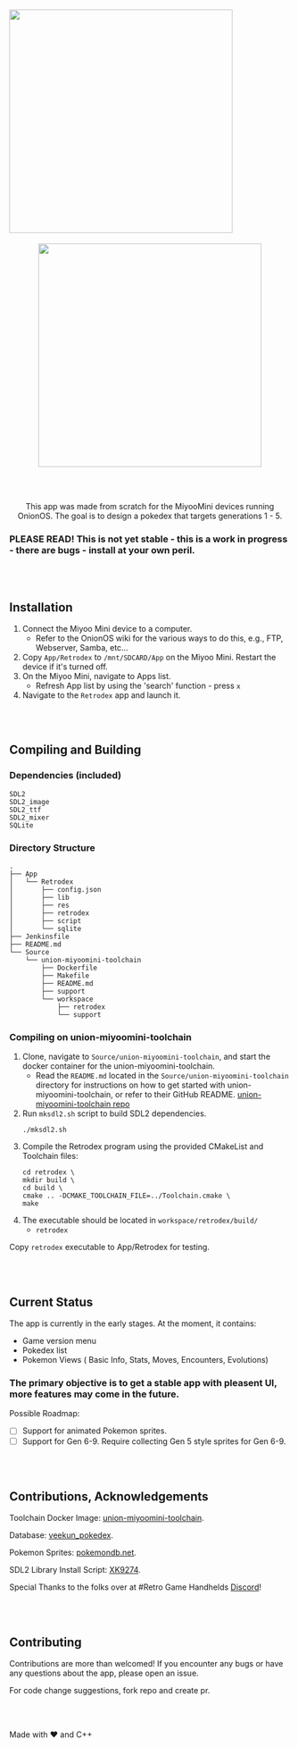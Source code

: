 #  <img align="center" width="400" src="https://github.com/user-attachments/assets/98177822-b80d-4bb4-838e-54ce235cdd4e"/>

<p align="center">
<img align="center" width="400" src="https://github.com/user-attachments/assets/7080b6cd-66a1-4a10-88d9-bf5364bdd3cc"/>
</p>

</br>
</br>

<p align="center">This app was made from scratch for the MiyooMini devices running OnionOS. The goal is to design a pokedex that targets generations 1 - 5.  </p>


### PLEASE READ! This is not yet stable - this is a work in progress - there are bugs - install at your own peril.

</br>
</br>

## Installation

1. Connect the Miyoo Mini device to a computer.
    - Refer to the OnionOS wiki for the various ways to do this, e.g., FTP, Webserver, Samba, etc…
2. Copy `App/Retrodex` to `/mnt/SDCARD/App` on the Miyoo Mini. Restart the device if it's turned off.
3. On the Miyoo Mini, navigate to Apps list. 
    - Refresh App list by using the 'search' function - press `x`
4. Navigate to the `Retrodex` app and launch it. 

</br>
</br>

## Compiling and Building

### Dependencies (included)
```
SDL2 
SDL2_image 
SDL2_ttf 
SDL2_mixer
SQLite
```

### Directory Structure
```
.
├── App
│   └── Retrodex
│       ├── config.json
│       ├── lib
│       ├── res
│       ├── retrodex
│       ├── script
│       └── sqlite
├── Jenkinsfile
├── README.md
└── Source
    └── union-miyoomini-toolchain
        ├── Dockerfile
        ├── Makefile
        ├── README.md
        ├── support
        └── workspace
            ├── retrodex
            └── support
```


### Compiling on union-miyoomini-toolchain

1. Clone, navigate to `Source/union-miyoomini-toolchain`, and start the docker container for the union-miyoomini-toolchain. 
   - Read the `README.md` located in the `Source/union-miyoomini-toolchain` directory for instructions on how to get started with union-miyoomini-toolchain, or refer to their GitHub README. [union-miyoomini-toolchain repo](https://github.com/MiyooMini/union-toolchain/tree/main)
2. Run `mksdl2.sh` script to build SDL2 dependencies.
    ```
    ./mksdl2.sh
    ```
3. Compile the Retrodex program using the provided CMakeList and Toolchain files:
    ```
    cd retrodex \
    mkdir build \
    cd build \
    cmake .. -DCMAKE_TOOLCHAIN_FILE=../Toolchain.cmake \
    make
    ```
4. The executable should be located in `workspace/retrodex/build/`
    - `retrodex`

Copy `retrodex` executable to App/Retrodex for testing. 

</br>
</br>



## Current Status

The app is currently in the early stages. At the moment, it contains:
- Game version menu
- Pokedex list
- Pokemon Views ( Basic Info, Stats, Moves, Encounters, Evolutions) 


### The primary objective is to get a stable app with pleasent UI, more features may come in the future. 

Possible Roadmap:
- [ ] Support for animated Pokemon sprites. 
- [ ] Support for Gen 6-9. Require collecting Gen 5 style sprites for Gen 6-9. 

</br>
</br>

## Contributions, Acknowledgements

Toolchain Docker Image: [union-miyoomini-toolchain](https://github.com/shauninman/union-miyoomini-toolchain).

Database: [veekun_pokedex](https://github.com/veekun/veekun-pokedex).

Pokemon Sprites: [pokemondb.net](https://pokemondb.net/).

SDL2 Library Install Script: [XK9274](https://github.com/XK9274).

Special Thanks to the folks over at #Retro Game Handhelds [Discord](https://discord.gg/retro-game-handhelds-529983248114122762)! 


</br>
</br>


## Contributing

Contributions are more than welcomed! 
If you encounter any bugs or have any questions about the app, please open an issue.

For code change suggestions, fork repo and create pr. 

</br>
</br>

Made with :heart: and C++
